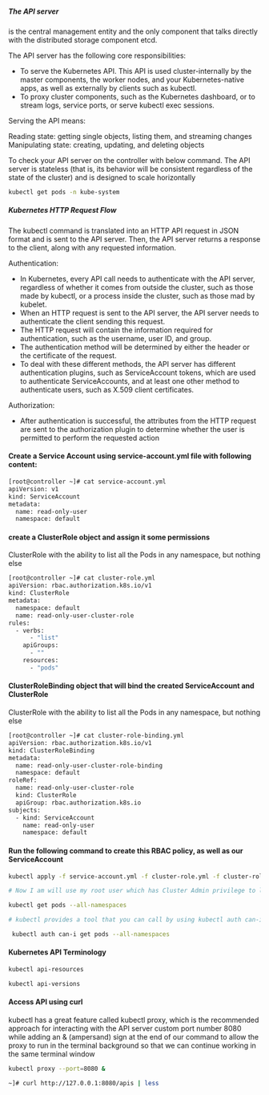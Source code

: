 ##### The API server
is the central management entity and the only component that talks directly with the distributed storage component etcd.

The API server has the following core responsibilities:

- To serve the Kubernetes API. This API is used cluster-internally by the master components, the worker nodes, and your Kubernetes-native apps, as well as externally by clients such as kubectl.
- To proxy cluster components, such as the Kubernetes dashboard, or to stream logs, service ports, or serve kubectl exec sessions.

Serving the API means:

Reading state: getting single objects, listing them, and streaming changes
Manipulating state: creating, updating, and deleting objects

To check your API server on the controller with below command.
The API server is stateless (that is, its behavior will be consistent regardless of the state of the cluster) and is designed to scale horizontally

``````sh
kubectl get pods -n kube-system

``````
##### Kubernetes HTTP Request Flow

The kubectl command is translated into an HTTP API request in JSON format and is sent to the API server. 
Then, the API server returns a response to the client, along with any requested information.

Authentication:
- In Kubernetes, every API call needs to authenticate with the API server, regardless of whether it comes from outside the cluster, such as those made by kubectl, or a process inside the cluster, such as those mad by kubelet.
- When an HTTP request is sent to the API server, the API server needs to authenticate the client sending this request.
- The HTTP request will contain the information required for authentication, such as the username, user ID, and group.
- The authentication method will be determined by either the header or the certificate of the request.
- To deal with these different methods, the API server has different authentication plugins, such as ServiceAccount tokens, which are used to authenticate ServiceAccounts, and at least one other method to authenticate users, such as X.509 client certificates.

Authorization:
- After authentication is successful, the attributes from the HTTP request are sent to the authorization plugin to determine whether the user is permitted to perform the requested action

#### Create a Service Account using service-account.yml file with following content:

``````sh
[root@controller ~]# cat service-account.yml
apiVersion: v1
kind: ServiceAccount
metadata:
  name: read-only-user
  namespace: default

``````
#### create a ClusterRole object and assign it some permissions
 ClusterRole with the ability to list all the Pods in any namespace, but nothing else

``````sh
[root@controller ~]# cat cluster-role.yml
apiVersion: rbac.authorization.k8s.io/v1
kind: ClusterRole
metadata:
  namespace: default
  name: read-only-user-cluster-role
rules:
  - verbs:
      - "list"
    apiGroups:
      - ""
    resources:
      - "pods"

``````
####  ClusterRoleBinding object that will bind the created ServiceAccount and ClusterRole
 ClusterRole with the ability to list all the Pods in any namespace, but nothing else
 
``````sh
[root@controller ~]# cat cluster-role-binding.yml
apiVersion: rbac.authorization.k8s.io/v1
kind: ClusterRoleBinding
metadata:
  name: read-only-user-cluster-role-binding
  namespace: default
roleRef:
  name: read-only-user-cluster-role
  kind: ClusterRole
  apiGroup: rbac.authorization.k8s.io
subjects:
  - kind: ServiceAccount
    name: read-only-user
    namespace: default

``````
####  Run the following command to create this RBAC policy, as well as our ServiceAccount
 
``````sh
kubectl apply -f service-account.yml -f cluster-role.yml -f cluster-role-binding.yml

# Now I am will use my root user which has Cluster Admin privilege to list the pods:

kubectl get pods --all-namespaces

# kubectl provides a tool that you can call by using kubectl auth can-i to check whether an action is allowed for the current user.

 kubectl auth can-i get pods --all-namespaces

``````
####  Kubernetes API Terminology
 
``````sh
kubectl api-resources

kubectl api-versions

``````
####  Access API using curl
 kubectl has a great feature called kubectl proxy, which is the recommended approach for interacting with the API server
 custom port number 8080 while adding an & (ampersand) sign at the end of our command to allow the proxy to run in the terminal background so that we can continue working in the same terminal window
``````sh
kubectl proxy --port=8080 &

~]# curl http://127.0.0.1:8080/apis | less

``````
